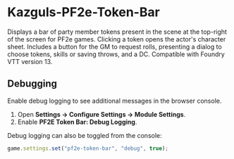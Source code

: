 # Kazguls-PF2e-Token-Bar

Displays a bar of party member tokens present in the scene at the top-right of the screen for PF2e games. Clicking a token opens the actor's character sheet. Includes a button for the GM to request rolls, presenting a dialog to choose tokens, skills or saving throws, and a DC. Compatible with Foundry VTT version 13.

## Debugging

Enable debug logging to see additional messages in the browser console.

1. Open **Settings → Configure Settings → Module Settings**.
2. Enable **PF2E Token Bar: Debug Logging**.

Debug logging can also be toggled from the console:

```javascript
game.settings.set("pf2e-token-bar", "debug", true);
```

